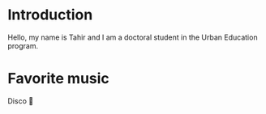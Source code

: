 # Introduction

Hello, my name is Tahir and I am a doctoral student in the Urban Education program. 

# Favorite music

Disco :dancer:
